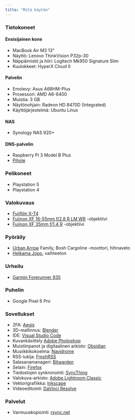 ```yaml
---
title: "Mitä käytän"
---
```


### Tietokoneet

#### Ensisijainen kone
- MacBook Air M3 13"
- Näyttö: Lenovo ThinkVision P32p-30
- Näppäimistö ja hiiri: Logitech Mk950 Signature Slim
- Kuulokkeet: HyperX Cloud II

#### Palvelin
- Emolevy: Asus A68HM-Plus
- Prosessori: AMD A6-6400
- Muistia: 3 GB
- Näytönohjain: Radeon HD 8470D (Integrated)
- Käyttöjärjestelmä: Ubuntu Linux

#### NAS
- Synology NAS 920+

#### DNS-palvelin
- Raspberry Pi 3 Model B Plus
- [Pihole](https://pi-hole.net/)

### Pelikoneet
- Playstation 5
- Playstation 4

### Valokuvaus
- [Fujifilm X-T4](https://fujifilm-x.com/en-us/products/cameras/x-t4/)
- [Fujinon XF 16-55mm f/2.8 R LM WR](https://fujifilm-x.com/en-us/products/lenses/xf16-55mmf28-r-lm-wr/) -objektiivi
- [Fujinon XF 35mm f/1.4 R](https://fujifilm-x.com/en-us/products/lenses/xf35mmf14-r/) -objektiivi

### Pyöräily
- [Urban Arrow](https://urbanarrow.com/) Family, Bosh Cargoline -moottori, hihnaveto
- [Helkama Jopo](https://www.helkamavelox.fi/tuoteosastot/jopo-tuoteosastot/), vaihteeton

### Urheilu
- [Garmin Forerunner 935](https://www.garmin.com/en-US/p/564291)

### Puhelin
- Google Pixel 6 Pro

### Sovellukset
- 2FA: [Aegis](https://getaegis.app/)
- 3D-mallinnus: [Blender](https://www.blender.org/)
- IDE: [Visual Studio Code](https://code.visualstudio.com/)
- Kuvankäsittely [Adobe Photoshop](https://www.adobe.com/fi/products/photoshop.html)
- Muistiinpanot ja digitaalinen arkisto: [Obsidian](https://obsidian.md/)
- Musiikkikokoelma: [Navidrome](https://www.navidrome.org/)
- RSS-lukija: [FreshRSS](https://www.freshrss.org/)
- Salasanamanageri: [Bitwarden](https://bitwarden.com/)
- Selain: [Firefox](https://firefox.com/)
- Tiedostojen synkronointi: [SyncThing](https://syncthing.net/)
- Valokuva-arkisto: [Adobe Lightroom Classic](https://www.adobe.com/fi/products/photoshop-lightroom-classic.html)
- Vektorigrafiikka: [Inkscape](https://inkscape.org/)
- Videoeditointi: [DaVinci Resolve](https://www.blackmagicdesign.com/products/davinciresolve)

### Palvelut
- Varmuuskopiointi: [rsync.net](https://rsync.net/)
